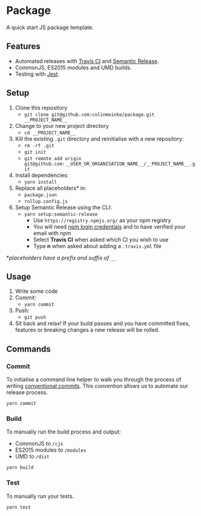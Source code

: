 # Package

A quick start JS package template.

## Features

- Automated releases with
  [Travis CI](https://travis-ci.org) and
  [Semantic Release](https://github.com/semantic-release/semantic-release).
- CommonJS, ES2015 modules and UMD builds.
- Testing with [Jest](https://github.com/facebook/jest).

## Setup

1. Clone this repository
    - `git clone git@github.com:colinmeinke/package.git __PROJECT_NAME__`
2. Change to your new project directory
    - `cd __PROJECT_NAME__`
3. Kill the existing `.git` directory and reinitialise with a new repository:
    - `rm -rf .git`
    - `git init`
    - `git remote add origin git@github.com:__USER_OR_ORGANISATION_NAME__/__PROJECT_NAME__.git`
4. Install dependencies:
    - `yarn install`
5. Replace all placeholders* in:
    - `package.json`
    - `rollup.config.js`
6. Setup Semantic Release using the CLI:
    - `yarn setup:semantic-release`
        - Use `https://registry.npmjs.org/` as your npm registry
        - You will need [npm login credentials](https://www.npmjs.com/signup)
          and to have verified your email with npm
        - Select **Travis CI** when asked which CI you wish to use
        - Type **n** when asked about adding a `.travis.yml` file

**placeholders have a prefix and suffix of `__`*

## Usage

1. Write some code
2. Commit:
    - `yarn commit`
3. Push:
    - `git push`
4. Sit back and relax! If your build passes and you have committed fixes, features or breaking changes a new release will be rolled.

## Commands

### Commit

To initialise a command line helper to walk you through the process of writing
[conventional commits](https://conventionalcommits.org). This convention allows
us to automate our release process.

```
yarn commit
```

### Build

To manually run the build process and output:

- CommonJS to `/cjs`
- ES2015 modules to `/modules`
- UMD to `/dist`

```
yarn build
```

### Test

To manually run your tests.
```
yarn test
```
